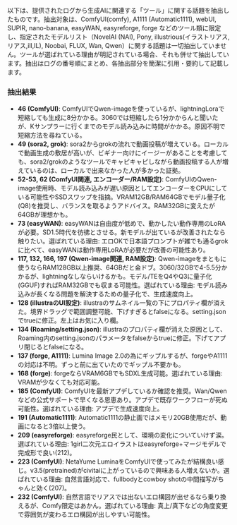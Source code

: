 以下は、提供されたログから生成AIに関連する「ツール」に関する話題を抽出したものです。抽出対象は、ComfyUI(comfy), A1111 (Automatic1111), webUI, SUPIR, nano-banana, easyWAN, easyreforge, forge などのツール類に限定し、指定されたモデルリスト（NovelAI (NAI), Pony, illustrious(イラストリアス, リアス,ill,IL), Noobai, FLUX, Wan, Qwen）に関する話題は一切抽出していません。ツールが選ばれている理由が明記されている場合、それも併せて抽出しています。抽出はログの番号順にまとめ、各抽出部分を簡潔に引用・要約して記載します。

### 抽出結果
- **46 (ComfyUI)**: ComfyUIでQwen-imageを使っているが、lightningLoraで短縮しても生成に8分かかる。3060では短縮したら1分かからんと聞いたが、Kサンプラーに行くまでのモデル読み込みに時間がかかる。原因不明で短縮方法を尋ねている。
- **49 (sora2, grok)**: sora2からgrokの流れで動画投稿が増えている。ローカルで動画生成の敷居が高いが、ビギナー向けにイージーがあることを考慮しても、sora2/grokのようなツールでキャピキャピしながら動画投稿する人が増えているのは、ローカルで出来なかった人が多かった証拠。
- **52-53, 62 (ComfyUI関連, エンコーダー/RAM設定)**: ComfyUIのQwen-image使用時、モデル読み込みが遅い原因としてエンコーダーをCPUにしている可能性やSSDスワップを指摘。VRAM12GB/RAM64GBでモデル量子化(Q8)を推奨し、バランスを取るようアドバイス。RAM32GBに変えたが64GBが理想かも。
- **73 (easyWAN)**: easyWANは自由度が低めで、動かしたい動作専用のLoRAが必要。SD1.5時代を彷彿とさせる。新モデルが出ているが改善されたなら触りたい。選ばれている理由: エロOKで日本語プロンプトが雑でも通るgrokに比べて、easyWANは動作専用LoRAが必要だが改善の可能性あり。
- **117, 132, 166, 197 (Qwen-image関連, RAM設定)**: Qwen-imageをまともに使うならRAM128GB以上推奨、64GBだと金ドブ。3060/32GBで4-5.5分かかるが、lightningなしならいけるかも。モデル/TEをQ4やQ3に量子化(GGUF)すればRAM32GBでも収まる可能性。選ばれている理由: モデル読み込みが長くなる問題を解決するための量子化で、生成速度向上。
- **128 (illustraのUI設定)**: illustraのサムネイル一覧の下にプロパティ欄が消えた。境界ドラッグで範囲調整可能、下げすぎるとfalseになる。setting.jsonでtrueに修正。左上はお気に入り欄。
- **134 (Roaming/setting.json)**: illustraのプロパティ欄が消えた原因として、Roaming内のsetting.jsonのパラメータをfalseからtrueに修正。下げてアプリ閉じるとfalseになる。
- **137 (forge, A1111)**: Lumina Image 2.0の為にギップルするが、forgeやA1111の対応は不明。ずっと前に出ていたのでギップル不要かも。
- **168 (forge)**: forgeならVRAM6GBでもSDXL生成可能。選ばれている理由: VRAMが少なくても対応可能。
- **185 (ComfyUI)**: ComfyUIを最新アプデしているか確認を推奨。Wan/Qwenなどの公式サポートで早くなる恩恵あり。アプデで既存ワークフローが死ぬ可能性。選ばれている理由: アプデで生成速度向上。
- **191 (Automatic1111)**: Automatic1111の静止画ではメモリ20GB使用だが、動画になると3倍以上使う。
- **209 (easyreforge)**: easyreforge民として、環境の変化についていけず涙。選ばれている理由: 1girl二次元エロイラストはeasyreforge+マージモデルで完成形で良い(212)。
- **223 (ComfyUI)**: NetaYume LuminaをComfyUIで使ってみたが結構良い感じ。v3.5(pretrained)がcivitaiに上がっているので興味ある人増えないか。選ばれている理由: 自然言語対応で、fullbodyとcowboy shotの中間描写がちゃんと効く(207)。
- **232 (ComfyUI)**: 自然言語でリアスでは出ないエロ構図が出せるなら乗り換えるが、Comfy限定はあかん。選ばれている理由: 真上/真下などの角度変更で雰囲気が変わるエロ構図が出しやすい可能性。
